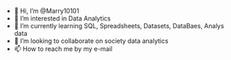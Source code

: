 - 👋 Hi, I’m @Marry10101
- 👀 I’m interested in Data Analytics
- 🌱 I’m currently learning SQL, Spreadsheets, Datasets, DataBaes, Analys data
- 💞️ I’m looking to collaborate on society data analytics 
- 📫 How to reach me by my e-mail

<!---
Marry10101/Marry10101 is a ✨ special ✨ repository because its `README.md` (this file) appears on your GitHub profile.
You can click the Preview link to take a look at your changes.
--->
